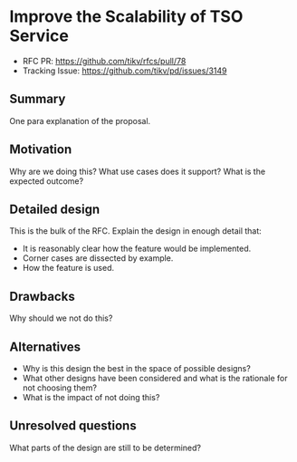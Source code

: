 # Improve the Scalability of TSO Service

- RFC PR: https://github.com/tikv/rfcs/pull/78
- Tracking Issue: https://github.com/tikv/pd/issues/3149

## Summary

One para explanation of the proposal.

## Motivation

Why are we doing this? What use cases does it support? What is the expected
outcome?

## Detailed design

This is the bulk of the RFC. Explain the design in enough detail that:

- It is reasonably clear how the feature would be implemented.
- Corner cases are dissected by example.
- How the feature is used.

## Drawbacks

Why should we not do this?

## Alternatives

- Why is this design the best in the space of possible designs?
- What other designs have been considered and what is the rationale for not
  choosing them?
- What is the impact of not doing this?

## Unresolved questions

What parts of the design are still to be determined?
